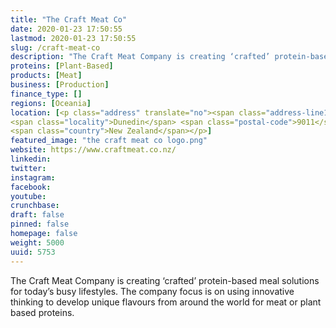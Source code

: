```yaml
---
title: "The Craft Meat Co"
date: 2020-01-23 17:50:55
lastmod: 2020-01-23 17:50:55
slug: /craft-meat-co
description: "The Craft Meat Company is creating ‘crafted’ protein-based meal solutions for today’s busy lifestyles. The company focus is on using innovative thinking to develop unique flavours from around the world for meat or plant based proteins."
proteins: [Plant-Based]
products: [Meat]
business: [Production]
finance_type: []
regions: [Oceania]
location: [<p class="address" translate="no"><span class="address-line1">Kaikorai Valley Road</span><br>
<span class="locality">Dunedin</span> <span class="postal-code">9011</span><br>
<span class="country">New Zealand</span></p>]
featured_image: "the craft meat co logo.png"
website: https://www.craftmeat.co.nz/
linkedin: 
twitter: 
instagram: 
facebook: 
youtube: 
crunchbase: 
draft: false
pinned: false
homepage: false
weight: 5000
uuid: 5753
---
```

The Craft Meat Company is creating ‘crafted’ protein-based meal solutions for today’s busy lifestyles. The company focus is on using innovative thinking to develop unique flavours from around the world for meat or plant based proteins.

